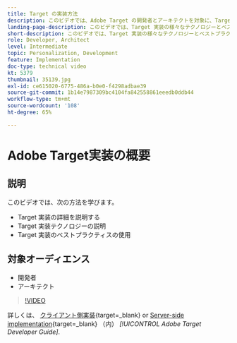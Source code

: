 ```yaml
---
title: Target の実装方法
description: このビデオでは、Adobe Target の開発者とアーキテクトを対象に、Target の実装について説明します。このビデオでは、Target 実装の様々なテクノロジーとベストプラクティスについて説明します。
landing-page-description: このビデオでは、Target 実装の様々なテクノロジーとベストプラクティスについて説明します。
short-description: このビデオでは、Target 実装の様々なテクノロジーとベストプラクティスについて説明します。
role: Developer, Architect
level: Intermediate
topic: Personalization, Development
feature: Implementation
doc-type: technical video
kt: 5379
thumbnail: 35139.jpg
exl-id: ce615020-6775-486a-b0e0-f4298adbae39
source-git-commit: 1b14e7987309bc4104fa842558861eeedb0ddb44
workflow-type: tm+mt
source-wordcount: '108'
ht-degree: 65%

---
```


# Adobe Target実装の概要

## 説明

このビデオでは、次の方法を学びます。

* Target 実装の詳細を説明する
* Target 実装テクノロジーの説明
* Target 実装のベストプラクティスの使用

## 対象オーディエンス

* 開発者
* アーキテクト

>[!VIDEO](https://video.tv.adobe.com/v/35139/?quality=12)

詳しくは、 [クライアント側実装](https://experienceleague.adobe.com/docs/target-dev/developer/client-side/overview.html){target=_blank} or [Server-side implementation](https://experienceleague.adobe.com/docs/target-dev/developer/server-side/server-side-overview.html?lang=ja){target=_blank} （内） *[!UICONTROL Adobe Target Developer Guide]*.


